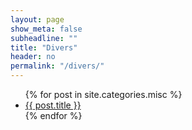 ```yaml
---
layout: page
show_meta: false
subheadline: ""
title: "Divers"
header: no
permalink: "/divers/"
---
```

<ul>
    {% for post in site.categories.misc %}
    <li><a href="{{ site.url }}{{ site.baseurl }}{{ post.url }}">{{ post.title }}</a></li>
    {% endfor %}
</ul>